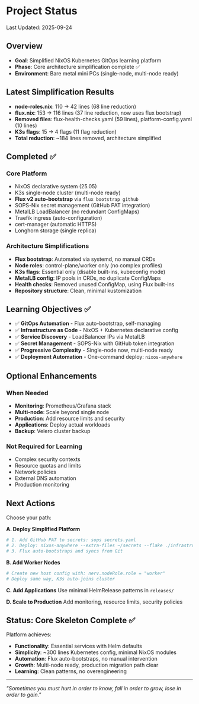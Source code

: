 # Project Status

Last Updated: 2025-09-24

## Overview
- **Goal**: Simplified NixOS Kubernetes GitOps learning platform
- **Phase**: Core architecture simplification complete ✅
- **Environment**: Bare metal mini PCs (single-node, multi-node ready)

## Latest Simplification Results
- **node-roles.nix**: 110 → 42 lines (68 line reduction)
- **flux.nix**: 153 → 116 lines (37 line reduction, now uses flux bootstrap)
- **Removed files**: flux-health-checks.yaml (59 lines), platform-config.yaml (10 lines)
- **K3s flags**: 15 → 4 flags (11 flag reduction)
- **Total reduction**: ~184 lines removed, architecture simplified

## Completed ✅

### Core Platform
- NixOS declarative system (25.05)
- K3s single-node cluster (multi-node ready)
- **Flux v2 auto-bootstrap** via `flux bootstrap github`
- SOPS-Nix secret management (GitHub PAT integration)
- MetalLB LoadBalancer (no redundant ConfigMaps)
- Traefik ingress (auto-configuration)
- cert-manager (automatic HTTPS)
- Longhorn storage (single replica)

### Architecture Simplifications
- **Flux bootstrap**: Automated via systemd, no manual CRDs
- **Node roles**: control-plane/worker only (no complex profiles)
- **K3s flags**: Essential only (disable built-ins, kubeconfig mode)
- **MetalLB config**: IP pools in CRDs, no duplicate ConfigMaps
- **Health checks**: Removed unused ConfigMap, using Flux built-ins
- **Repository structure**: Clean, minimal kustomization

## Learning Objectives ✅
- ✅ **GitOps Automation** - Flux auto-bootstrap, self-managing
- ✅ **Infrastructure as Code** - NixOS + Kubernetes declarative config
- ✅ **Service Discovery** - LoadBalancer IPs via MetalLB
- ✅ **Secret Management** - SOPS-Nix with GitHub token integration
- ✅ **Progressive Complexity** - Single-node now, multi-node ready
- ✅ **Deployment Automation** - One-command deploy: `nixos-anywhere`

## Optional Enhancements

### When Needed
- **Monitoring**: Prometheus/Grafana stack
- **Multi-node**: Scale beyond single node
- **Production**: Add resource limits and security
- **Applications**: Deploy actual workloads
- **Backup**: Velero cluster backup

### Not Required for Learning
- Complex security contexts
- Resource quotas and limits
- Network policies
- External DNS automation
- Production monitoring

## Next Actions

Choose your path:

**A. Deploy Simplified Platform**
```bash
# 1. Add GitHub PAT to secrets: sops secrets.yaml
# 2. Deploy: nixos-anywhere --extra-files ~/secrets --flake ./infrastructure/nixos#misato root@<ip>
# 3. Flux auto-bootstraps and syncs from Git
```

**B. Add Worker Nodes**
```bash
# Create new host config with: nerv.nodeRole.role = "worker"
# Deploy same way, K3s auto-joins cluster
```

**C. Add Applications**
Use minimal HelmRelease patterns in `releases/`

**D. Scale to Production**
Add monitoring, resource limits, security policies

## Status: Core Skeleton Complete ✅

Platform achieves:
- **Functionality**: Essential services with Helm defaults
- **Simplicity**: ~300 lines Kubernetes config, minimal NixOS modules
- **Automation**: Flux auto-bootstraps, no manual intervention
- **Growth**: Multi-node ready, production migration path clear
- **Learning**: Clean patterns, no overengineering

---

*"Sometimes you must hurt in order to know, fall in order to grow, lose in order to gain."*